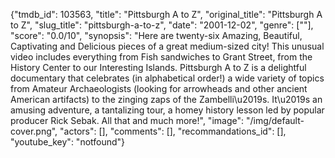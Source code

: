 {"tmdb_id": 103563, "title": "Pittsburgh A to Z", "original_title": "Pittsburgh A to Z", "slug_title": "pittsburgh-a-to-z", "date": "2001-12-02", "genre": [""], "score": "0.0/10", "synopsis": "Here are twenty-six Amazing, Beautiful, Captivating and Delicious pieces of a great medium-sized city! This unusual video includes everything from Fish sandwiches to Grant Street, from the History Center to our Interesting Islands. Pittsburgh A to Z is a delightful documentary that celebrates (in alphabetical order!) a wide variety of topics from Amateur Archaeologists (looking for arrowheads and other ancient American artifacts) to the zinging zaps of the Zambelli\u2019s. It\u2019s an amusing adventure, a tantalizing tour, a homey history lesson led by popular producer Rick Sebak. All that and much more!", "image": "/img/default-cover.png", "actors": [], "comments": [], "recommandations_id": [], "youtube_key": "notfound"}
